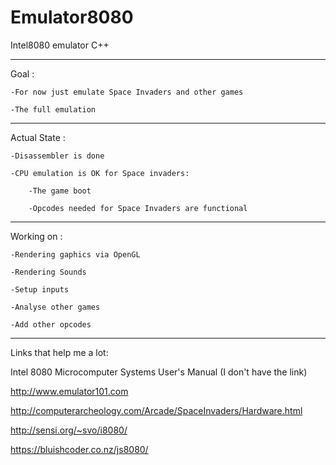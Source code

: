 # Emulator8080
Intel8080 emulator C++

-------------------------------------
Goal : 

  	-For now just emulate Space Invaders and other games
	
  	-The full emulation
  
-------------------------------------
Actual State : 

	-Disassembler is done

  	-CPU emulation is OK for Space invaders:
	
    	-The game boot
		
    	-Opcodes needed for Space Invaders are functional

-------------------------------------
Working on :

  	-Rendering gaphics via OpenGL
	
  	-Rendering Sounds
	
  	-Setup inputs
	
  	-Analyse other games
	
  	-Add other opcodes

-------------------------------------
Links that help me a lot:


Intel 8080 Microcomputer Systems User's Manual (I don't have the link)

http://www.emulator101.com

http://computerarcheology.com/Arcade/SpaceInvaders/Hardware.html

http://sensi.org/~svo/i8080/

https://bluishcoder.co.nz/js8080/

